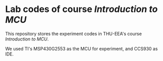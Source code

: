 # Lab codes of course *Introduction to MCU*

This repository stores the experiment codes in  THU-EEA's course *Introduction to MCU*.

We used TI's MSP430G2553 as the MCU for experiment, and CCS930 as IDE. 

